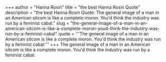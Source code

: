+++
author = "Hanna Rosin"
title = "the best Hanna Rosin Quote"
description = "the best Hanna Rosin Quote: The general image of a man in an American sitcom is like a complete moron. You'd think the industry was run by a feminist cabal."
slug = "the-general-image-of-a-man-in-an-american-sitcom-is-like-a-complete-moron-youd-think-the-industry-was-run-by-a-feminist-cabal"
quote = '''The general image of a man in an American sitcom is like a complete moron. You'd think the industry was run by a feminist cabal.'''
+++
The general image of a man in an American sitcom is like a complete moron. You'd think the industry was run by a feminist cabal.
